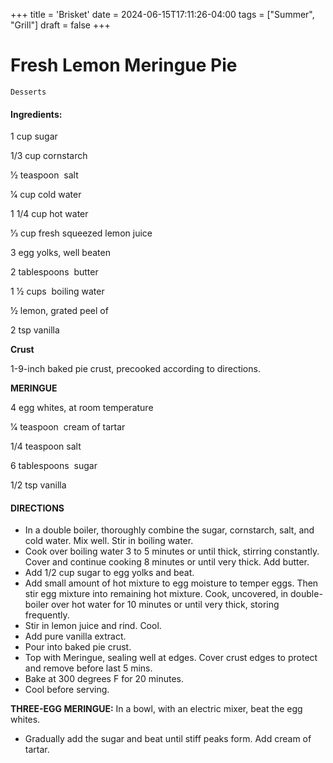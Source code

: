 +++
title = 'Brisket'
date = 2024-06-15T17:11:26-04:00
tags = ["Summer", "Grill"]
draft = false
+++
# Fresh Lemon Meringue Pie

`Desserts`

#### Ingredients:

1 cup sugar

1/3 cup cornstarch

1⁄2 teaspoon  salt

1⁄4 cup cold water

1 1/4 cup hot water

1⁄3 cup fresh squeezed lemon juice

3 egg yolks, well beaten 

2 tablespoons  butter 

1 1⁄2 cups  boiling water

1⁄2 lemon, grated peel of 

2 tsp vanilla

**Crust**

1-9-inch baked pie crust, precooked according to directions.

**MERINGUE**

4 egg whites, at room temperature 

1⁄4 teaspoon  cream of tartar

1/4 teaspoon salt

6 tablespoons  sugar

1/2 tsp vanilla

#### DIRECTIONS

- In a double boiler, thoroughly combine the sugar, cornstarch, salt, and cold water. Mix well. Stir in boiling water.
- Cook over boiling water 3 to 5 minutes or until thick, stirring constantly. Cover and continue cooking 8 minutes or until very thick. Add butter. 
- Add 1/2 cup sugar to egg yolks and beat.
- Add small amount of hot mixture to egg moisture to temper eggs. Then stir egg mixture into remaining hot mixture. Cook, uncovered, in double-boiler over hot water for 10 minutes or until very thick, storing frequently. 
- Stir in lemon juice and rind. Cool.
- Add pure vanilla extract.
- Pour into baked pie crust.
- Top with Meringue, sealing well at edges. Cover crust edges to protect and remove before last 5 mins.
- Bake at 300 degrees F for 20 minutes.
- Cool before serving.

**THREE-EGG MERINGUE:** In a bowl, with an electric mixer, beat the egg whites.

- Gradually add the sugar and beat until stiff peaks form. Add cream of tartar.
